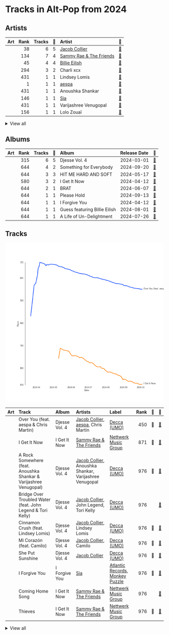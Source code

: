 # Tracks in Alt-Pop from 2024

## Artists

| Art | Rank | Tracks | 💚 | Artist | 🔗 |
|:---|---:|---:|---:|:---|:---|
| <img src="https://i.scdn.co/image/ab6761610000e5eb6b6a07bd9cceae9bd48be09b" alt="" width="50" /> | 38 | 6 | 5 | [Jacob Collier](../../../artists/jacob_collier/overview.md) | [🔗](https://open.spotify.com/artist/0QWrMNukfcVOmgEU0FEDyD) |
| <img src="https://i.scdn.co/image/ab6761610000e5eb5aa2cd4bb1ebf4fa8611b1e6" alt="" width="50" /> | 134 | 7 | 4 | [Sammy Rae & The Friends](../../../artists/sammy_rae___the_friends/overview.md) | [🔗](https://open.spotify.com/artist/3lFDsTyYNPQc8WzJExnQWn) |
| <img src="https://i.scdn.co/image/ab6761610000e5eb4a21b4760d2ecb7b0dcdc8da" alt="" width="50" /> | 45 | 4 | 4 | [Billie Eilish](../../../artists/billie_eilish/overview.md) | [🔗](https://open.spotify.com/artist/6qqNVTkY8uBg9cP3Jd7DAH) |
| <img src="https://i.scdn.co/image/ab6761610000e5eb936885667ef44c306483c838" alt="" width="50" /> | 294 | 3 | 2 | Charli xcx | [🔗](https://open.spotify.com/artist/25uiPmTg16RbhZWAqwLBy5) |
| <img src="https://i.scdn.co/image/ab6761610000e5eb8eb619c6c9f94dc9f6412612" alt="" width="50" /> | 431 | 1 | 1 | Lindsey Lomis | [🔗](https://open.spotify.com/artist/7qY2O8bWspXlSwQl5JAkvn) |
| <img src="https://i.scdn.co/image/ab6761610000e5eb573935eb61a1897aeb43c531" alt="" width="50" /> | 1 | 1 | 1 | [aespa](../../../artists/aespa/overview.md) | [🔗](https://open.spotify.com/artist/6YVMFz59CuY7ngCxTxjpxE) |
| <img src="https://i.scdn.co/image/ab6761610000e5eb099fc2304d511be43b485e50" alt="" width="50" /> | 431 | 1 | 1 | Anoushka Shankar | [🔗](https://open.spotify.com/artist/6MTByljF8u5omBltY2VKPU) |
| <img src="https://i.scdn.co/image/ab6761610000e5eb7c997fe6951bc0926f09ba38" alt="" width="50" /> | 146 | 1 | 1 | [Sia](../../../artists/sia/overview.md) | [🔗](https://open.spotify.com/artist/5WUlDfRSoLAfcVSX1WnrxN) |
| <img src="https://i.scdn.co/image/ab6761610000e5ebfc2b1e6fbd5b5dbd41ff1788" alt="" width="50" /> | 431 | 1 | 1 | Varijashree Venugopal | [🔗](https://open.spotify.com/artist/59GUnH7f4NlLkxSxtNNt0i) |
| <img src="https://i.scdn.co/image/ab6761610000e5eb9b92bf32f4f9e42887f64c97" alt="" width="50" /> | 156 | 1 | 1 | Lolo Zouaï | [🔗](https://open.spotify.com/artist/2qDIR2WlcW3llkGqJWg9VJ) |


<details>
<summary>View all</summary>

| Art | Rank | Tracks | 💚 | Artist | 🔗 |
|:---|---:|---:|---:|:---|:---|
| <img src="https://i.scdn.co/image/ab6761610000e5eb4d8a681290f905bc52a05c5c" alt="" width="50" /> | 431 | 1 | 1 | Camilo | [🔗](https://open.spotify.com/artist/28gNT5KBp7IjEOQoevXf9N) |
| <img src="https://i.scdn.co/image/ab6761610000e5eb1b9743970d802c36233125b3" alt="" width="50" /> | 133 | 1 | 1 | Steam Powered Giraffe | [🔗](https://open.spotify.com/artist/1yqs45BSh7457Flyhmdv7f) |
| <img src="https://i.scdn.co/image/ab6761610000e5eb45de7ab990a1246c812128b6" alt="" width="50" /> | 252 | 1 | 1 | Chris Martin | [🔗](https://open.spotify.com/artist/0LQoZQIV0mIs0y0XQb0Sw2) |
| <img src="https://i.scdn.co/image/ab6761610000e5eb01784e44ffd1a339350f4417" alt="" width="50" /> | 431 | 1 | 0 | John Legend | [🔗](https://open.spotify.com/artist/5y2Xq6xcjJb2jVM54GHK3t) |
| <img src="https://i.scdn.co/image/ab6761610000e5eb544ba0da8dbe879efa20bcb9" alt="" width="50" /> | 333 | 1 | 0 | Tori Kelly | [🔗](https://open.spotify.com/artist/1vSN1fsvrzpbttOYGsliDr) |

</details>


## Albums

| Art | Rank | Tracks | 💚 | Album | Release Date | 🔗 |
|:---|---:|---:|---:|:---|:---|:---|
| <img src="https://i.scdn.co/image/ab67616d0000b273b1b5640ec6436246b57a32f1" alt="" width="50" /> | 315 | 6 | 5 | Djesse Vol. 4 | 2024-03-01 | [🔗](https://open.spotify.com/album/13r6eqjYlKELFQlNvVCBz1) |
| <img src="https://i.scdn.co/image/ab67616d0000b27397c6ad2505c3c67f99b49ac5" alt="" width="50" /> | 644 | 4 | 2 | Something for Everybody | 2024-09-20 | [🔗](https://open.spotify.com/album/0t0hNxHpqtvn7dT3YO18ma) |
| <img src="https://i.scdn.co/image/ab67616d0000b27371d62ea7ea8a5be92d3c1f62" alt="" width="50" /> | 644 | 3 | 3 | HIT ME HARD AND SOFT | 2024-05-17 | [🔗](https://open.spotify.com/album/7aJuG4TFXa2hmE4z1yxc3n) |
| <img src="https://i.scdn.co/image/ab67616d0000b2739d43af9a040457f0eb9c478b" alt="" width="50" /> | 580 | 3 | 2 | I Get It Now | 2024-04-12 | [🔗](https://open.spotify.com/album/5zZHAGHasjwkR9B1xX3Xq6) |
| <img src="https://i.scdn.co/image/ab67616d0000b27388e3822cccfb8f2832c70c2e" alt="" width="50" /> | 644 | 2 | 1 | BRAT | 2024-06-07 | [🔗](https://open.spotify.com/album/2lIZef4lzdvZkiiCzvPKj7) |
| <img src="https://i.scdn.co/image/ab67616d0000b27393e2b3d142a813228c832e0b" alt="" width="50" /> | 644 | 1 | 1 | Please Hold | 2024-09-13 | [🔗](https://open.spotify.com/album/3yTyKaDM9gEzPuSgTCWTmq) |
| <img src="https://i.scdn.co/image/ab67616d0000b273838bb28e567263d01c1efc01" alt="" width="50" /> | 644 | 1 | 1 | I Forgive You | 2024-04-12 | [🔗](https://open.spotify.com/album/3RPlxsjui6dOA6qMDBH70E) |
| <img src="https://i.scdn.co/image/ab67616d0000b2738b8d8be49f9c4a44b0574144" alt="" width="50" /> | 644 | 1 | 1 | Guess featuring Billie Eilish | 2024-08-01 | [🔗](https://open.spotify.com/album/3ThlxfLSy4bfKzxWqmC7VN) |
| <img src="https://i.scdn.co/image/ab67616d0000b273d2540747f03b6a6ddf447a05" alt="" width="50" /> | 644 | 1 | 1 | A Life of Un-Delightment | 2024-07-26 | [🔗](https://open.spotify.com/album/1MNFjkoFAlyWHykUfUCfZ9) |

## Tracks

![Track score ranking over time](../../../images/playlists/alt-pop/2024/tracks_time_series.png)

| Art | Track | Album | Artists | Label | Rank | 💚 | 🔗 |
|:---|:---|:---|:---|:---|---:|:---|:---|
| <img src="https://i.scdn.co/image/ab67616d0000b273b1b5640ec6436246b57a32f1" alt="" width="50" /> | Over You (feat. aespa & Chris Martin) | Djesse Vol. 4 | [Jacob Collier](../../../artists/jacob_collier/overview.md), [aespa](../../../artists/aespa/overview.md), Chris Martin | [Decca (UMO)](../../../labels/decca_(umo)) | 450 | 💚 | [🔗](https://open.spotify.com/track/7MSZg4Km8CM7NRXTeJoANZ) |
| <img src="https://i.scdn.co/image/ab67616d0000b2739d43af9a040457f0eb9c478b" alt="" width="50" /> | I Get It Now | I Get It Now | [Sammy Rae & The Friends](../../../artists/sammy_rae___the_friends/overview.md) | [Nettwerk Music Group](../../../labels/nettwerk_music_group) | 871 | 💚 | [🔗](https://open.spotify.com/track/03ECDyILFfQ98k106zwcIt) |
| <img src="https://i.scdn.co/image/ab67616d0000b273b1b5640ec6436246b57a32f1" alt="" width="50" /> | A Rock Somewhere (feat. Anoushka Shankar & Varijashree Venugopal) | Djesse Vol. 4 | [Jacob Collier](../../../artists/jacob_collier/overview.md), Anoushka Shankar, Varijashree Venugopal | [Decca (UMO)](../../../labels/decca_(umo)) | 976 | 💚 | [🔗](https://open.spotify.com/track/0PZU2E5P51ZJOQDW1k5U8F) |
| <img src="https://i.scdn.co/image/ab67616d0000b273b1b5640ec6436246b57a32f1" alt="" width="50" /> | Bridge Over Troubled Water (feat. John Legend & Tori Kelly) | Djesse Vol. 4 | [Jacob Collier](../../../artists/jacob_collier/overview.md), John Legend, Tori Kelly | [Decca (UMO)](../../../labels/decca_(umo)) | 976 | | [🔗](https://open.spotify.com/track/4asa5agcZmibrmpTmb1q6m) |
| <img src="https://i.scdn.co/image/ab67616d0000b273b1b5640ec6436246b57a32f1" alt="" width="50" /> | Cinnamon Crush (feat. Lindsey Lomis) | Djesse Vol. 4 | [Jacob Collier](../../../artists/jacob_collier/overview.md), Lindsey Lomis | [Decca (UMO)](../../../labels/decca_(umo)) | 976 | 💚 | [🔗](https://open.spotify.com/track/6XJvYWE3tx9tRVavh6GysW) |
| <img src="https://i.scdn.co/image/ab67616d0000b273b1b5640ec6436246b57a32f1" alt="" width="50" /> | Mi Corazón (feat. Camilo) | Djesse Vol. 4 | [Jacob Collier](../../../artists/jacob_collier/overview.md), Camilo | [Decca (UMO)](../../../labels/decca_(umo)) | 976 | 💚 | [🔗](https://open.spotify.com/track/5Rg0oIXL40HY5CsUWD3IAJ) |
| <img src="https://i.scdn.co/image/ab67616d0000b273b1b5640ec6436246b57a32f1" alt="" width="50" /> | She Put Sunshine | Djesse Vol. 4 | [Jacob Collier](../../../artists/jacob_collier/overview.md) | [Decca (UMO)](../../../labels/decca_(umo)) | 976 | 💚 | [🔗](https://open.spotify.com/track/60ZCmLIYDUHmQ98Ydo1cR8) |
| <img src="https://i.scdn.co/image/ab67616d0000b273838bb28e567263d01c1efc01" alt="" width="50" /> | I Forgive You | I Forgive You | [Sia](../../../artists/sia/overview.md) | [Atlantic Records](../../../labels/atlantic_records), [Monkey Puzzle](../../../labels/monkey_puzzle) | 976 | 💚 | [🔗](https://open.spotify.com/track/2jh0kJheW38ljJucWMoaG6) |
| <img src="https://i.scdn.co/image/ab67616d0000b2739d43af9a040457f0eb9c478b" alt="" width="50" /> | Coming Home Song | I Get It Now | [Sammy Rae & The Friends](../../../artists/sammy_rae___the_friends/overview.md) | [Nettwerk Music Group](../../../labels/nettwerk_music_group) | 976 | | [🔗](https://open.spotify.com/track/3RhLH5ROodko8Se1kRpjJ1) |
| <img src="https://i.scdn.co/image/ab67616d0000b2739d43af9a040457f0eb9c478b" alt="" width="50" /> | Thieves | I Get It Now | [Sammy Rae & The Friends](../../../artists/sammy_rae___the_friends/overview.md) | [Nettwerk Music Group](../../../labels/nettwerk_music_group) | 976 | 💚 | [🔗](https://open.spotify.com/track/5v4JBxzAfArnWg3n3MhRRl) |


<details>
<summary>View all</summary>

| Art | Track | Album | Artists | Label | Rank | 💚 | 🔗 |
|:---|:---|:---|:---|:---|---:|:---|:---|
| <img src="https://i.scdn.co/image/ab67616d0000b27371d62ea7ea8a5be92d3c1f62" alt="" width="50" /> | BIRDS OF A FEATHER | HIT ME HARD AND SOFT | [Billie Eilish](../../../artists/billie_eilish/overview.md) | [Darkroom](../../../labels/darkroom), [Interscope Records](../../../labels/interscope_records) | 976 | 💚 | [🔗](https://open.spotify.com/track/6dOtVTDdiauQNBQEDOtlAB) |
| <img src="https://i.scdn.co/image/ab67616d0000b27371d62ea7ea8a5be92d3c1f62" alt="" width="50" /> | BLUE | HIT ME HARD AND SOFT | [Billie Eilish](../../../artists/billie_eilish/overview.md) | [Darkroom](../../../labels/darkroom), [Interscope Records](../../../labels/interscope_records) | 976 | 💚 | [🔗](https://open.spotify.com/track/2prqm9sPLj10B4Wg0wE5x9) |
| <img src="https://i.scdn.co/image/ab67616d0000b27371d62ea7ea8a5be92d3c1f62" alt="" width="50" /> | LUNCH | HIT ME HARD AND SOFT | [Billie Eilish](../../../artists/billie_eilish/overview.md) | [Darkroom](../../../labels/darkroom), [Interscope Records](../../../labels/interscope_records) | 976 | 💚 | [🔗](https://open.spotify.com/track/629DixmZGHc7ILtEntuiWE) |
| <img src="https://i.scdn.co/image/ab67616d0000b27388e3822cccfb8f2832c70c2e" alt="" width="50" /> | 360 | BRAT | Charli xcx | [Atlantic Records](../../../labels/atlantic_records) | 976 | | [🔗](https://open.spotify.com/track/4w2GLmK2wnioVnb5CPQeex) |
| <img src="https://i.scdn.co/image/ab67616d0000b27388e3822cccfb8f2832c70c2e" alt="" width="50" /> | 365 | BRAT | Charli xcx | [Atlantic Records](../../../labels/atlantic_records) | 976 | 💚 | [🔗](https://open.spotify.com/track/5h68SoVFGleijCtjEja3xG) |
| <img src="https://i.scdn.co/image/ab67616d0000b273d2540747f03b6a6ddf447a05" alt="" width="50" /> | A Life of Un-Delightment | A Life of Un-Delightment | Steam Powered Giraffe | Steam Powered Giraffe | 976 | 💚 | [🔗](https://open.spotify.com/track/4I2U5iJYLvrPvxniBUY1mV) |
| <img src="https://i.scdn.co/image/ab67616d0000b2738b8d8be49f9c4a44b0574144" alt="" width="50" /> | Guess featuring Billie Eilish | Guess featuring Billie Eilish | Charli xcx, [Billie Eilish](../../../artists/billie_eilish/overview.md) | [Atlantic Records](../../../labels/atlantic_records) | 976 | 💚 | [🔗](https://open.spotify.com/track/3WOhcATHxK2SLNeP5W3v1v) |
| <img src="https://i.scdn.co/image/ab67616d0000b27393e2b3d142a813228c832e0b" alt="" width="50" /> | UNHHH | Please Hold | Lolo Zouaï | Keep It On The Lolo | 976 | 💚 | [🔗](https://open.spotify.com/track/7GMUOZVVsXs0si8sJ9QXQP) |
| <img src="https://i.scdn.co/image/ab67616d0000b27397c6ad2505c3c67f99b49ac5" alt="" width="50" /> | Coming Home Song | Something for Everybody | [Sammy Rae & The Friends](../../../artists/sammy_rae___the_friends/overview.md) | [Nettwerk Music Group](../../../labels/nettwerk_music_group) | 976 | 💚 | [🔗](https://open.spotify.com/track/4XeCHgZ6vhNwFFaV1zR8oS) |
| <img src="https://i.scdn.co/image/ab67616d0000b27397c6ad2505c3c67f99b49ac5" alt="" width="50" /> | Good Time Tavern | Something for Everybody | [Sammy Rae & The Friends](../../../artists/sammy_rae___the_friends/overview.md) | [Nettwerk Music Group](../../../labels/nettwerk_music_group) | 976 | | [🔗](https://open.spotify.com/track/5ETuNqDyD25GQ6ygYHaDcd) |
| <img src="https://i.scdn.co/image/ab67616d0000b27397c6ad2505c3c67f99b49ac5" alt="" width="50" /> | No Rulebook | Something for Everybody | [Sammy Rae & The Friends](../../../artists/sammy_rae___the_friends/overview.md) | [Nettwerk Music Group](../../../labels/nettwerk_music_group) | 976 | | [🔗](https://open.spotify.com/track/0E9uXoHs9JLyl6pjTVc8Qe) |
| <img src="https://i.scdn.co/image/ab67616d0000b27397c6ad2505c3c67f99b49ac5" alt="" width="50" /> | Thieves | Something for Everybody | [Sammy Rae & The Friends](../../../artists/sammy_rae___the_friends/overview.md) | [Nettwerk Music Group](../../../labels/nettwerk_music_group) | 976 | 💚 | [🔗](https://open.spotify.com/track/1w74CVsaIhyxbW3LvYdB9s) |

</details>

